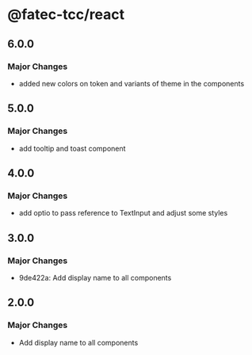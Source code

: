 # @fatec-tcc/react

## 6.0.0

### Major Changes

- added new colors on token and variants of theme in the components

## 5.0.0

### Major Changes

- add tooltip and toast component

## 4.0.0

### Major Changes

- add optio to pass reference to TextInput and adjust some styles

## 3.0.0

### Major Changes

- 9de422a: Add display name to all components

## 2.0.0

### Major Changes

- Add display name to all components
